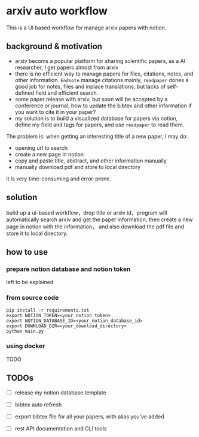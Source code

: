 # arxiv auto workflow

This is a UI based workflow for manage arxiv papers with notion.

## background & motivation

- arxiv becoms a popular platform for sharing scientific papers, as a AI researcher, I get papers almost from arxiv
- there is no efficient way to manage papers for files, citations, notes, and other information. `Endnote` manage citations mainly, `readpaper` dones a good job for notes, files and inplace translations, but lacks of self-defined field and efficient search.
- some paper release with arxiv, but soon will be accepted by a conference or journal, how to update the bibtex and other information if you want to cite it in your paper?
- my solution is to build a visualized database for papers via notion, define my field and tags for papers, and use `readpaper` to read them.

The problem is:
when getting an interesting title of a new paper, I may do:
 
- opening url to search
- create a new page in notion
- copy and paste title, abstract, and other information manually
- manually download pdf and store to local directory
  
it is very time-consuming and error-prone.

## solution

build up a ui-based workflow，drop title or arxiv id，program will automatically search arxiv and get the paper information, then create a new page in notion with the information， and also download the pdf file and store it to local directory.

## how to use

### prepare notion database and notion token
left to be explained

### from source code
```
pip install -r requirements.txt
export NOTION_TOKEN=<your_notion_token>
export NOTION_DATABASE_ID=<your_notion_database_id>
export DOWNLOAD_DIR=<your_download_directory>
python main.py
```

### using docker
TODO


## TODOs

- [ ] release my notion database template
- [ ] bibtex auto refresh
- [ ] export bibtex file for all your papers, with alias you've added
- [ ] rest API documentation and CLI tools


